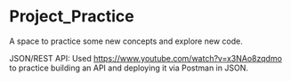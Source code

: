 # Project_Practice
A space to practice some new concepts and explore new code.

JSON/REST API: Used https://www.youtube.com/watch?v=x3NAo8zqdmo to practice building an API and deploying it via Postman in JSON.
